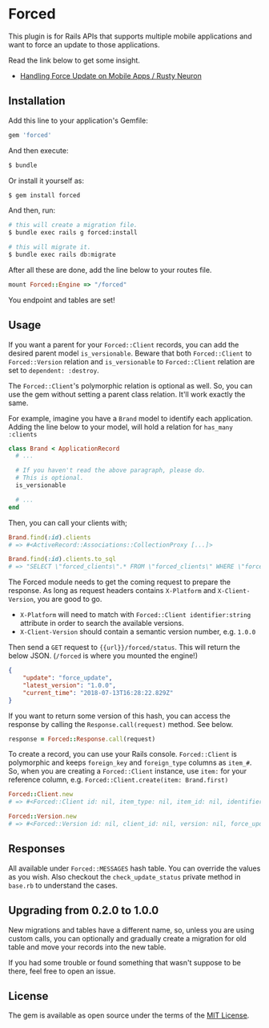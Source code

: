 # Forced

This plugin is for Rails APIs that supports multiple mobile applications and want to force an update to those applications.

Read the link below to get some insight.

* [Handling Force Update on Mobile Apps / Rusty Neuron](https://rustyneuron.net/2018/07/12/handling-force-update-on-mobile-apps/)

## Installation
Add this line to your application's Gemfile:

```ruby
gem 'forced'
```

And then execute:
```bash
$ bundle
```

Or install it yourself as:
```bash
$ gem install forced
```

And then, run:
```bash
# this will create a migration file.
$ bundle exec rails g forced:install

# this will migrate it.
$ bundle exec rails db:migrate
```

After all these are done, add the line below to your routes file.

```ruby
mount Forced::Engine => "/forced"
```

You endpoint and tables are set!

## Usage

If you want a parent for your `Forced::Client` records, you can add the desired parent model `is_versionable`. Beware that both `Forced::Client` to `Forced::Version` relation and `is_versionable` to `Forced::Client` relation are set to `dependent: :destroy`.

The `Forced::Client`'s polymorphic relation is optional as well. So, you can use the gem without setting a parent class relation. It'll work exactly the same.

For example, imagine you have a `Brand` model to identify each application. Adding the line below to your model, will hold a relation for `has_many :clients`

```ruby
class Brand < ApplicationRecord
  # ...

  # If you haven't read the above paragraph, please do.
  # This is optional.
  is_versionable

  # ...
end
```

Then, you can call your clients with;

```ruby
Brand.find(:id).clients
# => #<ActiveRecord::Associations::CollectionProxy [...]>

Brand.find(:id).clients.to_sql
# => "SELECT \"forced_clients\".* FROM \"forced_clients\" WHERE \"forced_clients\".\"item_id\" = :id AND \"forced_clients\".\"item_type\" = 'Brand'"
```

The Forced module needs to get the coming request to prepare the response. As long as request headers contains `X-Platform` and `X-Client-Version`, you are good to go.

* `X-Platform` will need to match with `Forced::Client identifier:string` attribute in order to search the available versions.
* `X-Client-Version` should contain a semantic version number, e.g. `1.0.0`

Then send a `GET` request to `{{url}}/forced/status`. This will return the below JSON. (`/forced` is where you mounted the engine!)

```json
{
    "update": "force_update",
    "latest_version": "1.0.0",
    "current_time": "2018-07-13T16:28:22.829Z"
}
```

If you want to return some version of this hash, you can access the response by calling the `Response.call(request)` method. See below.

```ruby
response = Forced::Response.call(request)
```

To create a record, you can use your Rails console. `Forced::Client` is polymorphic and keeps `foreign_key` and `foreign_type` columns as `item_#`. So, when you are creating a `Forced::Client` instance, use `item:` for your reference column, e.g. `Forced::Client.create(item: Brand.first)`

```ruby
Forced::Client.new
# => #<Forced::Client id: nil, item_type: nil, item_id: nil, identifier: nil, deleted_at: nil, created_at: nil, updated_at: nil>

Forced::Version.new
# => #<Forced::Version id: nil, client_id: nil, version: nil, force_update: false, changelog: nil, deleted_at: nil, created_at: nil, updated_at: nil>
```

## Responses

All available under `Forced::MESSAGES` hash table. You can override the values as you wish. Also checkout the `check_update_status` private method in `base.rb` to understand the cases.

## Upgrading from 0.2.0 to 1.0.0

New migrations and tables have a different name, so, unless you are using custom calls, you can optionally and gradually create a migration for old table and move your records into the new table.

If you had some trouble or found something that wasn't suppose to be there, feel free to open an issue.

## License
The gem is available as open source under the terms of the [MIT License](https://opensource.org/licenses/MIT).
